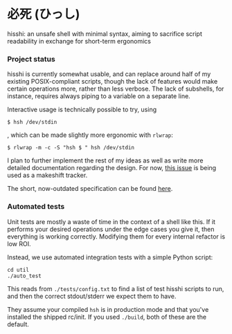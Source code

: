 # 必死 (ひっし)
hisshi: an unsafe shell with minimal syntax, aiming to sacrifice script
readability in exchange for short-term ergonomics

### Project status
hisshi is currently somewhat usable, and can replace around half of my existing
POSIX-compliant scripts, though the lack of features would make certain
operations more, rather than less verbose. The lack of subshells, for instance,
requires always piping to a variable on a separate line.

Interactive usage is technically possible to try, using
```
$ hsh /dev/stdin
```
, which can be made slightly more ergonomic with `rlwrap`:
```
$ rlwrap -m -c -S "hsh $ " hsh /dev/stdin
```

I plan to further implement the rest of my ideas as well as write more detailed
documentation regarding the design. For now, [this
issue](https://github.com/michaelskyba/hisshi/issues/1) is being used as a
makeshift tracker.

The short, now-outdated specification can be found [here](./specification.md).

### Automated tests
Unit tests are mostly a waste of time in the context of a shell like this. If it
performs your desired operations under the edge cases you give it, then
everything is working correctly. Modifying them for every internal refactor is
low ROI.

Instead, we use automated integration tests with a simple Python script:
```
cd util
./auto_test
```
This reads from `./tests/config.txt` to find a list of test hisshi scripts to
run, and then the correct stdout/stderr we expect them to have.

They assume your compiled `hsh` is in production mode and that you've installed
the shipped rc/init. If you used `./build`, both of these are the default.
